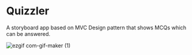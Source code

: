 # Quizzler
A storyboard app based on MVC Design pattern that shows MCQs which can be answered.

![ezgif com-gif-maker (1)](https://user-images.githubusercontent.com/107467793/209439817-68dd6425-2317-4d16-9ff0-10e68347976d.gif)
